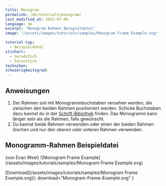 ```yaml
---
title: Monogram
permalink: /de/tutorials/monogram/
last_modified_at: 2022-07-09
language: de
excerpt: "Monogram Rahmen Beispieldatei"
image: "/assets/images/tutorials/samples/Monogram Frame Example.svg"

tutorial-typ:
  - Beispieldatei
stichart: 
  - Geradstich
  - Satinstich
techniken:
schwierigkeitsgrad:
---
```

## Anweisungen

1.  Der Rahmen soll mit Monogrammbuchstaben versehen werden, die zwischen den beiden Rahmen positioniert werden. Schicke Buchstaben dazu kannst du in der [Schrift-Bibiothek](https://inkstitch.org/de/fonts/font-library/) finden. Das Monogramm kann länger sein als die Rahmen, falls gewünscht.
2.  Du kannst beide Rahmen verwenden oder einen der beiden Rahmen löschen und nur den oberen oder unteren Rahmen verwenden.

## Monogramm-Rahmen Beispieldatei 
(von Evan West)
![Monogram Frame Example](/assets/images/tutorials/samples/Monogram Frame Example.svg)

[Download](/assets/images/tutorials/samples/Monogram Frame Example.svg){: download="Monogram-Frame-Example.svg" }
